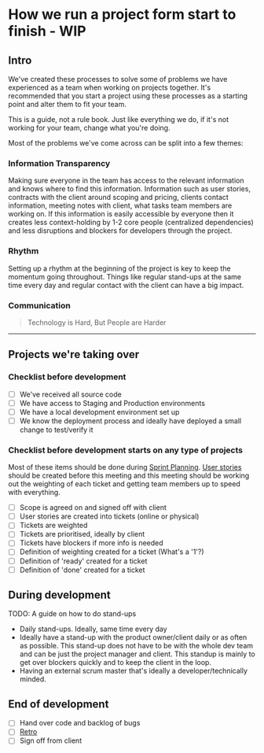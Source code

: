 # How we run a project form start to finish - WIP

## Intro
We've created these processes to solve some of problems we have experienced as a team when working on projects together. It's recommended that you start a project using these processes as a starting point and alter them to fit your team.

This is a guide, not a rule book. Just like everything we do, if it's not working for your team, change what you're doing.

Most of the problems we've come across can be split into a few themes:

### Information Transparency
Making sure everyone in the team has access to the relevant information and knows where to find this information. Information such as user stories, contracts with the client around scoping and pricing, clients contact information, meeting notes with client, what tasks team members are working on.
If this information is easily accessible by everyone then it creates less context-holding by 1-2 core people (centralized dependencies) and less disruptions and blockers for developers through the project.

### Rhythm
Setting up a rhythm at the beginning of the project is key to keep the momentum going throughout. Things like regular stand-ups at the same time every day and regular contact with the client can have a big impact.

### Communication

> Technology is Hard, But People are Harder

---

## Projects we're taking over

### Checklist before development
- [ ] We've received all source code
- [ ] We have access to Staging and Production environments
- [ ] We have a local development environment set up
- [ ] We know the deployment process and ideally have deployed a small change to test/verify it

### Checklist before development starts on any type of projects
Most of these items should be done during [Sprint Planning](http://www.mountaingoatsoftware.com/agile/scrum/sprint-planning-meeting). [User stories](http://www.mountaingoatsoftware.com/agile/user-stories) should be created before this meeting and this meeting should be working out the weighting of each ticket and getting team members up to speed with everything.

- [ ] Scope is agreed on and signed off with client
- [ ] User stories are created into tickets (online or physical)
- [ ] Tickets are weighted
- [ ] Tickets are prioritised, ideally by client
- [ ] Tickets have blockers if more info is needed
- [ ] Definition of weighting created for a ticket (What's a '1'?)
- [ ] Definition of 'ready' created for a ticket
- [ ] Definition of 'done' created for a ticket

## During development

TODO: A guide on how to do stand-ups

- Daily stand-ups. Ideally, same time every day
- Ideally have a stand-up with the product owner/client daily or as often as possible. This stand-up does not have to be with the whole dev team and can be just the project manager and client. This standup is mainly to get over blockers quickly and to keep the client in the loop.
- Having an external scrum master that's ideally a developer/technically minded.

## End of development

 - [ ] Hand over code and backlog of bugs
 - [ ] [Retro](http://retrospectivewiki.org/index.php?title=Retrospective_Plans)
 - [ ] Sign off from client
